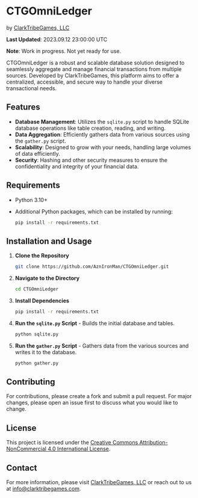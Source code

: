 
# CTGOmniLedger
by [ClarkTribeGames, LLC](https://www.clarktribegames.com)

**Last Updated**: 2023.09.12 23:00:00 UTC

__Note__: Work in progress. Not yet ready for use.

CTGOmniLedger is a robust and scalable database solution designed to seamlessly aggregate and manage financial transactions from multiple sources. Developed by ClarkTribeGames, this platform aims to offer a centralized, accessible, and secure way to handle your diverse transactional needs.

## Features

- **Database Management**: Utilizes the `sqlite.py` script to handle SQLite database operations like table creation, reading, and writing.
- **Data Aggregation**: Efficiently gathers data from various sources using the `gather.py` script.
- **Scalability**: Designed to grow with your needs, handling large volumes of data efficiently.
- **Security**: Hashing and other security measures to ensure the confidentiality and integrity of your financial data.

## Requirements

- Python 3.10+
- Additional Python packages, which can be installed by running:

    ```bash
    pip install -r requirements.txt
    ```

## Installation and Usage

1. **Clone the Repository**

    ```bash
    git clone https://github.com/AznIronMan/CTGOmniLedger.git
    ```

2. **Navigate to the Directory**

    ```bash
    cd CTGOmniLedger
    ```

3. **Install Dependencies**

    ```bash
    pip install -r requirements.txt
    ```
4. **Run the `sqlite.py` Script** - Builds the initial database and tables.

    ```bash
    python sqlite.py
    ```
5. **Run the `gather.py` Script** - Gathers data from the various sources and writes it to the database.

    ```bash
    python gather.py
    ```



## Contributing

For contributions, please create a fork and submit a pull request. For major changes, please open an issue first to discuss what you would like to change.

## License

This project is licensed under the [Creative Commons Attribution-NonCommercial 4.0 International License](LICENSE_CC_BY-NC_4.0.txt).

## Contact

For more information, please visit [ClarkTribeGames, LLC](https://www.clarktribegames.com) or reach out to us at info@clarktribegames.com.
